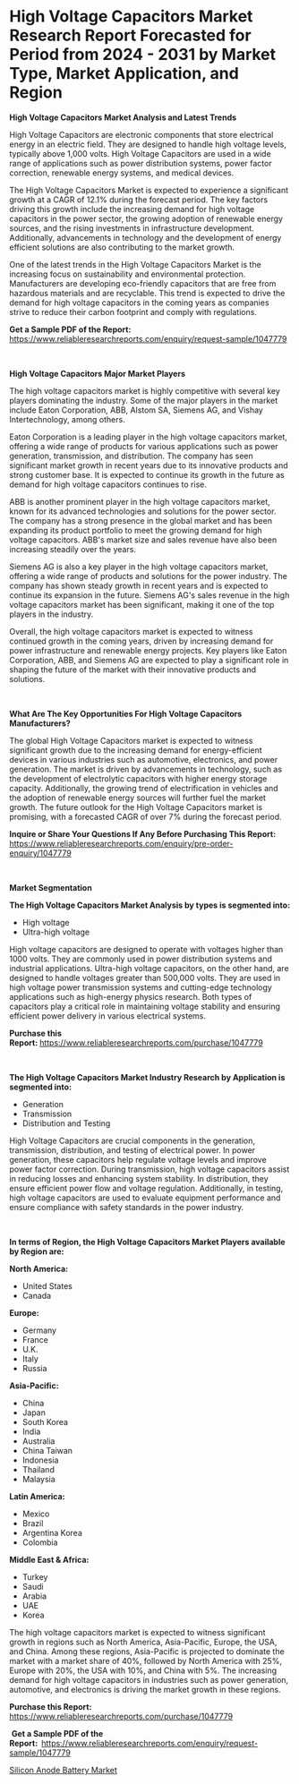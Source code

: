 <p><h1>High Voltage Capacitors Market Research Report Forecasted for Period from 2024 -  2031 by Market Type, Market Application, and Region</h1></p><p><strong>High Voltage Capacitors Market Analysis and Latest Trends</strong></p>
<p><p>High Voltage Capacitors are electronic components that store electrical energy in an electric field. They are designed to handle high voltage levels, typically above 1,000 volts. High Voltage Capacitors are used in a wide range of applications such as power distribution systems, power factor correction, renewable energy systems, and medical devices.</p><p>The High Voltage Capacitors Market is expected to experience a significant growth at a CAGR of 12.1% during the forecast period. The key factors driving this growth include the increasing demand for high voltage capacitors in the power sector, the growing adoption of renewable energy sources, and the rising investments in infrastructure development. Additionally, advancements in technology and the development of energy efficient solutions are also contributing to the market growth.</p><p>One of the latest trends in the High Voltage Capacitors Market is the increasing focus on sustainability and environmental protection. Manufacturers are developing eco-friendly capacitors that are free from hazardous materials and are recyclable. This trend is expected to drive the demand for high voltage capacitors in the coming years as companies strive to reduce their carbon footprint and comply with regulations.</p></p>
<p><strong>Get a Sample PDF of the Report:&nbsp;</strong> <a href="https://www.reliableresearchreports.com/enquiry/request-sample/1047779">https://www.reliableresearchreports.com/enquiry/request-sample/1047779</a></p>
<p>&nbsp;</p>
<p><strong>High Voltage Capacitors Major Market Players</strong></p>
<p><p>The high voltage capacitors market is highly competitive with several key players dominating the industry. Some of the major players in the market include Eaton Corporation, ABB, Alstom SA, Siemens AG, and Vishay Intertechnology, among others.</p><p>Eaton Corporation is a leading player in the high voltage capacitors market, offering a wide range of products for various applications such as power generation, transmission, and distribution. The company has seen significant market growth in recent years due to its innovative products and strong customer base. It is expected to continue its growth in the future as demand for high voltage capacitors continues to rise.</p><p>ABB is another prominent player in the high voltage capacitors market, known for its advanced technologies and solutions for the power sector. The company has a strong presence in the global market and has been expanding its product portfolio to meet the growing demand for high voltage capacitors. ABB's market size and sales revenue have also been increasing steadily over the years.</p><p>Siemens AG is also a key player in the high voltage capacitors market, offering a wide range of products and solutions for the power industry. The company has shown steady growth in recent years and is expected to continue its expansion in the future. Siemens AG's sales revenue in the high voltage capacitors market has been significant, making it one of the top players in the industry.</p><p>Overall, the high voltage capacitors market is expected to witness continued growth in the coming years, driven by increasing demand for power infrastructure and renewable energy projects. Key players like Eaton Corporation, ABB, and Siemens AG are expected to play a significant role in shaping the future of the market with their innovative products and solutions.</p></p>
<p>&nbsp;</p>
<p><strong>What Are The Key Opportunities For High Voltage Capacitors Manufacturers?</strong></p>
<p><p>The global High Voltage Capacitors market is expected to witness significant growth due to the increasing demand for energy-efficient devices in various industries such as automotive, electronics, and power generation. The market is driven by advancements in technology, such as the development of electrolytic capacitors with higher energy storage capacity. Additionally, the growing trend of electrification in vehicles and the adoption of renewable energy sources will further fuel the market growth. The future outlook for the High Voltage Capacitors market is promising, with a forecasted CAGR of over 7% during the forecast period.</p></p>
<p><strong>Inquire or Share Your Questions If Any Before Purchasing This Report:</strong> <a href="https://www.reliableresearchreports.com/enquiry/pre-order-enquiry/1047779">https://www.reliableresearchreports.com/enquiry/pre-order-enquiry/1047779</a></p>
<p>&nbsp;</p>
<p><strong>Market Segmentation</strong></p>
<p><strong>The High Voltage Capacitors Market Analysis by types is segmented into:</strong></p>
<p><ul><li>High voltage</li><li>Ultra-high voltage</li></ul></p>
<p><p>High voltage capacitors are designed to operate with voltages higher than 1000 volts. They are commonly used in power distribution systems and industrial applications. Ultra-high voltage capacitors, on the other hand, are designed to handle voltages greater than 500,000 volts. They are used in high voltage power transmission systems and cutting-edge technology applications such as high-energy physics research. Both types of capacitors play a critical role in maintaining voltage stability and ensuring efficient power delivery in various electrical systems.</p></p>
<p><strong>Purchase this Report:&nbsp;</strong><a href="https://www.reliableresearchreports.com/purchase/1047779">https://www.reliableresearchreports.com/purchase/1047779</a></p>
<p>&nbsp;</p>
<p><strong>The High Voltage Capacitors Market Industry Research by Application is segmented into:</strong></p>
<p><ul><li>Generation</li><li>Transmission</li><li>Distribution and Testing</li></ul></p>
<p><p>High Voltage Capacitors are crucial components in the generation, transmission, distribution, and testing of electrical power. In power generation, these capacitors help regulate voltage levels and improve power factor correction. During transmission, high voltage capacitors assist in reducing losses and enhancing system stability. In distribution, they ensure efficient power flow and voltage regulation. Additionally, in testing, high voltage capacitors are used to evaluate equipment performance and ensure compliance with safety standards in the power industry.</p></p>
<p>&nbsp;</p>
<p><strong>In terms of Region, the High Voltage Capacitors Market Players available by Region are:</strong></p>
<p>
    <p> <strong> North America: </strong>
        <ul>
            <li>United States</li>
            <li>Canada</li>
        </ul>
        </p> 
    <p> <strong> Europe: </strong>
        <ul>
            <li>Germany</li>
            <li>France</li>
            <li>U.K.</li>
            <li>Italy</li>
            <li>Russia</li>
        </ul>
        </p> 
    <p> <strong> Asia-Pacific: </strong>
        <ul>
            <li>China</li>
            <li>Japan</li>
            <li>South Korea</li>
            <li>India</li>
            <li>Australia</li>
            <li>China Taiwan</li>
            <li>Indonesia</li>
            <li>Thailand</li>
            <li>Malaysia</li>
        </ul>
        </p> 
    <p> <strong> Latin America: </strong>
        <ul>
            <li>Mexico</li>
            <li>Brazil</li>
            <li>Argentina Korea</li>
            <li>Colombia</li>
        </ul>
        </p> 
    <p> <strong> Middle East & Africa: </strong>
        <ul>
            <li>Turkey</li>
            <li>Saudi</li>
            <li>Arabia</li>
            <li>UAE</li>
            <li>Korea</li>
        </ul>
    </p>
    </p>
<p><p>The high voltage capacitors market is expected to witness significant growth in regions such as North America, Asia-Pacific, Europe, the USA, and China. Among these regions, Asia-Pacific is projected to dominate the market with a market share of 40%, followed by North America with 25%, Europe with 20%, the USA with 10%, and China with 5%. The increasing demand for high voltage capacitors in industries such as power generation, automotive, and electronics is driving the market growth in these regions.</p></p>
<p><strong>Purchase this Report: </strong><a href="https://www.reliableresearchreports.com/purchase/1047779">https://www.reliableresearchreports.com/purchase/1047779</a></p>
<p>&nbsp;<strong>Get a Sample PDF of the Report:&nbsp;&nbsp;</strong><a href="https://www.reliableresearchreports.com/enquiry/request-sample/1047779">https://www.reliableresearchreports.com/enquiry/request-sample/1047779</a></p>
<p><strong></strong></p>
<p><p><a href="https://github.com/PeterParrish5/Market-Research-Report-List-4/blob/main/silicon-anode-battery-market.md">Silicon Anode Battery Market</a></p></p>